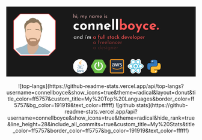 ![Connell Boyce: Full Stack Developer, Freelancer, Artist](https://github.com/connellboyce/connellboyce/blob/main/profileHeader.png)

<div align=center>
![top-langs](https://github-readme-stats.vercel.app/api/top-langs?username=connellboyce&show_icons=true&theme=radical&layout=donut&title_color=ff5757&custom_title=My%20Top%20Languages&border_color=ff5757&bg_color=191919&text_color=ffffff)
![github stats](https://github-readme-stats.vercel.app/api?username=connellboyce&show_icons=true&theme=radical&hide_rank=true&line_height=28&include_all_commits=true&custom_title=My%20Stats&title_color=ff5757&border_color=ff5757&bg_color=191919&text_color=ffffff)
</div>
